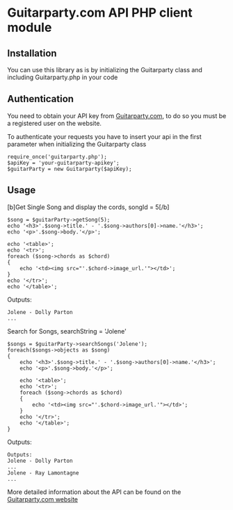 Guitarparty.com API PHP client module
====================

Installation
------------

You can use this library as is by initializing the Guitarparty class and including Guitarparty.php in your code


Authentication
------------

You need to obtain your API key from [Guitarparty.com](http://www.guitarparty.com/developers/api-key/), to do so you must be a registered user on the website.

To authenticate your requests you have to insert your api in the first parameter when initializing the Guitarparty class

    require_once('guitarparty.php');
    $apiKey = 'your-guitarparty-apikey';
    $guitarParty = new Guitarparty($apiKey);

Usage
------------

[b]Get Single Song and display the cords, songId = 5[/b]

	$song = $guitarParty->getSong(5);
	echo '<h3>'.$song->title.' - '.$song->authors[0]->name.'</h3>';
	echo '<p>'.$song->body.'</p>';

	echo '<table>';
	echo '<tr>';
	foreach ($song->chords as $chord)
	{
		echo '<td><img src="'.$chord->image_url.'"></td>';
	}
	echo '</tr>';
	echo '</table>';
Outputs: 

	Jolene - Dolly Parton
	...
	
	

Search for Songs, searchString = 'Jolene'

	$songs = $guitarParty->searchSongs('Jolene');
	foreach($songs->objects as $song)
	{
		echo '<h3>'.$song->title.' - '.$song->authors[0]->name.'</h3>';
		echo '<p>'.$song->body.'</p>';

		echo '<table>';
		echo '<tr>';
		foreach ($song->chords as $chord)
		{
			echo '<td><img src="'.$chord->image_url.'"></td>';
		}
		echo '</tr>';
		echo '</table>';
	}
Outputs:

	Outputs: 
	Jolene - Dolly Parton
	...
	Jolene - Ray Lamontagne
	...


More detailed information about the API can be found on the [Guitarparty.com website](http://www.guitarparty.com/developers/api-docs/) 